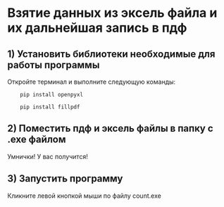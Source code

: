 # Взятие данных из эксель файла и их дальнейшая запись в пдф
## 1) Установить библиотеки необходимые для работы программы
Откройте терминал и выполните следующую команды:  
```
    pip install openpyxl
```
```
    pip install fillpdf
```
## 2) Поместить пдф и эксель файлы в папку с .exe файлом
Умнички! У вас получится!
## 3) Запустить программу
Кликните левой кнопкой мыши по файлу count.exe
